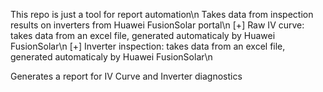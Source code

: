 This repo is just a tool for report automation\n
Takes data from inspection results on inverters from Huawei FusionSolar portal\n
[+] Raw IV curve: takes data from an excel file, generated automaticaly by Huawei FusionSolar\n
[+] Inverter inspection: takes data from an excel file, generated automaticaly by Huawei FusionSolar\n

Generates a report for IV Curve and Inverter diagnostics

